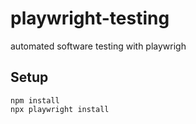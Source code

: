 # playwright-testing
automated software testing with playwrigh

## Setup
```
npm install
npx playwright install
```
